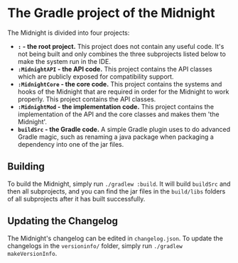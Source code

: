 # The Gradle project of the Midnight

The Midnight is divided into four projects:

- **`:` - the root project.** This project does not contain any useful code. It's not being built and only combines the three subprojects listed below to make the system run in the IDE.
- **`:MidnightAPI` - the API code.** This project contains the API classes which are publicly exposed for compatibility support.
- **`:MidnightCore` - the core code.** This project contains the systems and hooks of the Midnight that are required in order for the Midnight to work properly. This project contains the API classes.
- **`:MidnightMod` - the implementation code.** This project contains the implementation of the API and the core classes and makes them 'the Midnight'.
- **`buildSrc` - the Gradle code.** A simple Gradle plugin uses to do advanced Gradle magic, such as renaming a java package when packaging a dependency into one of the jar files.

## Building
To build the Midnight, simply run `./gradlew :build`. It will build `buildSrc` and then all subprojects, and you can find the jar files in the `build/libs` folders of all subprojects after it has built successfully.

## Updating the Changelog
The Midnight's changelog can be edited in `changelog.json`. To update the changelogs in the `versioninfo/` folder, simply run `./gradlew makeVersionInfo`.

